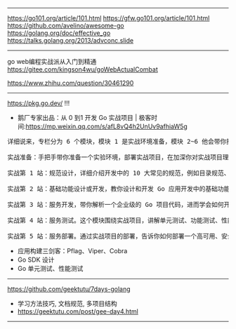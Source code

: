 
---
https://go101.org/article/101.html
https://gfw.go101.org/article/101.html
https://github.com/avelino/awesome-go
https://golang.org/doc/effective_go
https://talks.golang.org/2013/advconc.slide


---

go web编程实战派从入门到精通
https://gitee.com/kingson4wu/goWebActualCombat

https://www.zhihu.com/question/30461290


---

https://pkg.go.dev/ !!!

+ 鹅厂专家出品：从 0 到1 开发 Go 实战项目 | 极客时间:<https://mp.weixin.qq.com/s/afL8vQ4h2UnUv9afhiaW5g>

<pre>
详细说来，专栏分为 6 个模块，模块 1 是实战环境准备，模块 2~6 他会带你按照研发流程来实际构建一个应用：
 
实战准备：手把手带你准备一个实验环境，部署实战项目，在加深你对实战项目理解的同时，为你讲解部署的技能点，包括如何准备开发环境、制作 CA 证书、安装和配置用到的数据库，安装应用，Shell 脚本编写技巧等。
 
实战第 1 站：规范设计，详细介绍开发中的 10 大常见的规范，例如目录规范、日志规范、错误码规范、Commit 规范等，带你掌握设计常见规范的方法，为高效开发一个高质量、易阅读、易维护的 Go 应用打好基础。
 
实战第 2 站：基础功能设计或开发，教你设计和开发 Go 应用开发中的基础功能，这些功能会影响整个应用的构建方式，例如日志包、错误包、错误码等。
 
实战第 3 站：服务开发，带你解析一个企业级的 Go 项目代码，进而学会如何开发 Go 应用。同时，详细讲解 Go 开发阶段的各个技能点，例如如何设计和开发 API 服务、Go SDK、客户端工具、错误码、日志包等。
 
实战第 4 站：服务测试。这个模块围绕实战项目，讲解单元测试、功能测试、性能分析和性能调优的方法，交付给你一个性能和稳定性都经过充分测试、生产级可用的服务。
 
实战第 5 站：服务部署。通过实战项目的部署，告诉你如何部署一个高可用、安全、具备容灾能力，又可以轻松水平扩展的企业应用。这里，他重点介绍 2 种部署方式：传统部署方式和容器化部署方式，每种方式在部署方法、复杂度和能力上都有所不同。
</pre>

+ 应用构建三剑客：Pflag、Viper、Cobra
+ Go SDK 设计
+ Go 单元测试、性能测试


---

https://github.com/geektutu/7days-golang

+ 学习方法技巧, 文档规范, 多项目结构
+ https://geektutu.com/post/gee-day4.html

---



